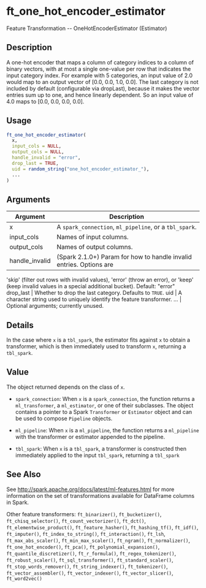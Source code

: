 # ft_one_hot_encoder_estimator


Feature Transformation -- OneHotEncoderEstimator (Estimator)




## Description

A one-hot encoder that maps a column of category indices
  to a column of binary vectors, with at most a single one-value
  per row that indicates the input category index. For example
  with 5 categories, an input value of 2.0 would map to an output
  vector of [0.0, 0.0, 1.0, 0.0]. The last category is not included
  by default (configurable via dropLast), because it makes the
  vector entries sum up to one, and hence linearly dependent. So
  an input value of 4.0 maps to [0.0, 0.0, 0.0, 0.0].





## Usage
```r
ft_one_hot_encoder_estimator(
  x,
  input_cols = NULL,
  output_cols = NULL,
  handle_invalid = "error",
  drop_last = TRUE,
  uid = random_string("one_hot_encoder_estimator_"),
  ...
)
```




## Arguments


Argument      |Description
------------- |----------------
x | A ``spark_connection``, ``ml_pipeline``, or a ``tbl_spark``.
input_cols | Names of input columns.
output_cols | Names of output columns.
handle_invalid | (Spark 2.1.0+) Param for how to handle invalid entries. Options are
'skip' (filter out rows with invalid values), 'error' (throw an error), or
'keep' (keep invalid values in a special additional bucket). Default: "error"
drop_last | Whether to drop the last category. Defaults to ``TRUE``.
uid | A character string used to uniquely identify the feature transformer.
... | Optional arguments; currently unused.




## Details

In the case where ``x`` is a ``tbl_spark``, the estimator fits against ``x``
  to obtain a transformer, which is then immediately used to transform ``x``, returning a ``tbl_spark``.





## Value

The object returned depends on the class of ``x``.


  
*  `spark_connection`: When `x` is a `spark_connection`, the function returns a `ml_transformer`,
  a `ml_estimator`, or one of their subclasses. The object contains a pointer to
  a Spark `Transformer` or `Estimator` object and can be used to compose
  `Pipeline` objects.

  
*  `ml_pipeline`: When `x` is a `ml_pipeline`, the function returns a `ml_pipeline` with
  the transformer or estimator appended to the pipeline.

  
*  `tbl_spark`: When `x` is a `tbl_spark`, a transformer is constructed then
  immediately applied to the input `tbl_spark`, returning a `tbl_spark`







## See Also

See http://spark.apache.org/docs/latest/ml-features.html for
  more information on the set of transformations available for DataFrame
  columns in Spark.

Other feature transformers: 
`ft_binarizer()`,
`ft_bucketizer()`,
`ft_chisq_selector()`,
`ft_count_vectorizer()`,
`ft_dct()`,
`ft_elementwise_product()`,
`ft_feature_hasher()`,
`ft_hashing_tf()`,
`ft_idf()`,
`ft_imputer()`,
`ft_index_to_string()`,
`ft_interaction()`,
`ft_lsh`,
`ft_max_abs_scaler()`,
`ft_min_max_scaler()`,
`ft_ngram()`,
`ft_normalizer()`,
`ft_one_hot_encoder()`,
`ft_pca()`,
`ft_polynomial_expansion()`,
`ft_quantile_discretizer()`,
`ft_r_formula()`,
`ft_regex_tokenizer()`,
`ft_robust_scaler()`,
`ft_sql_transformer()`,
`ft_standard_scaler()`,
`ft_stop_words_remover()`,
`ft_string_indexer()`,
`ft_tokenizer()`,
`ft_vector_assembler()`,
`ft_vector_indexer()`,
`ft_vector_slicer()`,
`ft_word2vec()`



